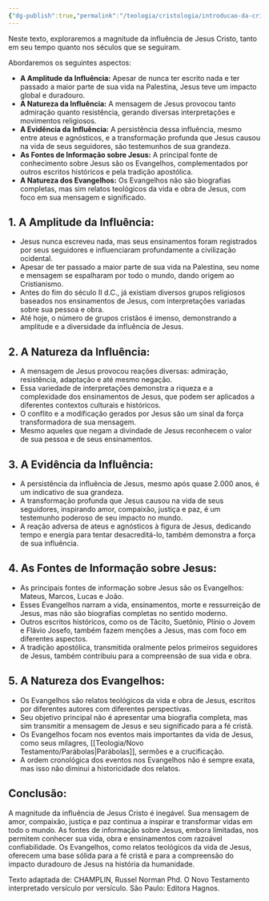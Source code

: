 ```yaml
---
{"dg-publish":true,"permalink":"/teologia/cristologia/introducao-da-cristologia/","title":"1. A introdução da Cristologia","metatags":{"description":"a magnitude da influência de Jesus Cristo, tanto em seu tempo quanto nos séculos que se seguiram."},"tags":["Teologia","Cristologia"],"updated":"2025-02-04T20:50:47.046-03:00"}
---
```



Neste texto, exploraremos a magnitude da influência de Jesus Cristo, tanto em seu tempo quanto nos séculos que se seguiram.

 Abordaremos os seguintes aspectos:

- **A Amplitude da Influência:** Apesar de nunca ter escrito nada e ter passado a maior parte de sua vida na Palestina, Jesus teve um impacto global e duradouro.
- **A Natureza da Influência:** A mensagem de Jesus provocou tanto admiração quanto resistência, gerando diversas interpretações e movimentos religiosos.
- **A Evidência da Influência:** A persistência dessa influência, mesmo entre ateus e agnósticos, e a transformação profunda que Jesus causou na vida de seus seguidores, são testemunhos de sua grandeza.
- **As Fontes de Informação sobre Jesus:** A principal fonte de conhecimento sobre Jesus são os Evangelhos, complementados por outros escritos históricos e pela tradição apostólica.
- **A Natureza dos Evangelhos:** Os Evangelhos não são biografias completas, mas sim relatos teológicos da vida e obra de Jesus, com foco em sua mensagem e significado.

## **1. A Amplitude da Influência:**

- Jesus nunca escreveu nada, mas seus ensinamentos foram registrados por seus seguidores e influenciaram profundamente a civilização ocidental.
- Apesar de ter passado a maior parte de sua vida na Palestina, seu nome e mensagem se espalharam por todo o mundo, dando origem ao Cristianismo.
- Antes do fim do século II d.C., já existiam diversos grupos religiosos baseados nos ensinamentos de Jesus, com interpretações variadas sobre sua pessoa e obra.
- Até hoje, o número de grupos cristãos é imenso, demonstrando a amplitude e a diversidade da influência de Jesus.

## **2. A Natureza da Influência:**

- A mensagem de Jesus provocou reações diversas: admiração, resistência, adaptação e até mesmo negação.
- Essa variedade de interpretações demonstra a riqueza e a complexidade dos ensinamentos de Jesus, que podem ser aplicados a diferentes contextos culturais e históricos.
- O conflito e a modificação gerados por Jesus são um sinal da força transformadora de sua mensagem.
- Mesmo aqueles que negam a divindade de Jesus reconhecem o valor de sua pessoa e de seus ensinamentos.

## **3. A Evidência da Influência:**

- A persistência da influência de Jesus, mesmo após quase 2.000 anos, é um indicativo de sua grandeza.
- A transformação profunda que Jesus causou na vida de seus seguidores, inspirando amor, compaixão, justiça e paz, é um testemunho poderoso de seu impacto no mundo.
- A reação adversa de ateus e agnósticos à figura de Jesus, dedicando tempo e energia para tentar desacreditá-lo, também demonstra a força de sua influência.

## **4. As Fontes de Informação sobre Jesus:**

- As principais fontes de informação sobre Jesus são os Evangelhos: Mateus, Marcos, Lucas e João.
- Esses Evangelhos narram a vida, ensinamentos, morte e ressurreição de Jesus, mas não são biografias completas no sentido moderno.
- Outros escritos históricos, como os de Tácito, Suetônio, Plínio o Jovem e Flávio Josefo, também fazem menções a Jesus, mas com foco em diferentes aspectos.
- A tradição apostólica, transmitida oralmente pelos primeiros seguidores de Jesus, também contribuiu para a compreensão de sua vida e obra.

## **5. A Natureza dos Evangelhos:**

- Os Evangelhos são relatos teológicos da vida e obra de Jesus, escritos por diferentes autores com diferentes perspectivas.
- Seu objetivo principal não é apresentar uma biografia completa, mas sim transmitir a mensagem de Jesus e seu significado para a fé cristã.
- Os Evangelhos focam nos eventos mais importantes da vida de Jesus, como seus milagres, [[Teologia/Novo Testamento/Parábolas\|Parábolas]], sermões e a crucificação.
- A ordem cronológica dos eventos nos Evangelhos não é sempre exata, mas isso não diminui a historicidade dos relatos.

## **Conclusão:**

A magnitude da influência de Jesus Cristo é inegável. Sua mensagem de amor, compaixão, justiça e paz continua a inspirar e transformar vidas em todo o mundo. As fontes de informação sobre Jesus, embora limitadas, nos permitem conhecer sua vida, obra e ensinamentos com razoável confiabilidade. Os Evangelhos, como relatos teológicos da vida de Jesus, oferecem uma base sólida para a fé cristã e para a compreensão do impacto duradouro de Jesus na história da humanidade.

Texto adaptada de: CHAMPLIN, Russel Norman Phd. O Novo Testamento interpretado versículo por versículo. São Paulo: Editora Hagnos.
